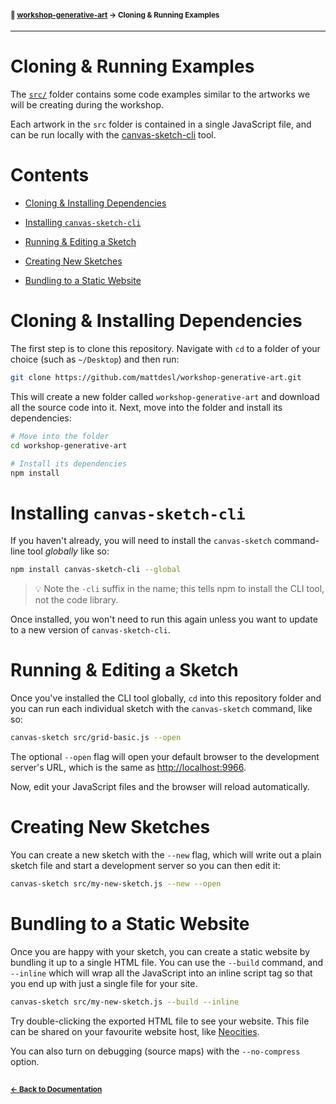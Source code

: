 #### <sup>:closed_book: [workshop-generative-art](../README.md) → Cloning & Running Examples</sup>

---

# Cloning & Running Examples

The [`src/`](../src/) folder contains some code examples similar to the artworks we will be creating during the workshop.

Each artwork in the `src` folder is contained in a single JavaScript file, and can be run locally with the [canvas-sketch-cli](https://github.com/mattdesl/canvas-sketch-cli) tool.

# Contents

  - [Cloning & Installing Dependencies](#cloning--installing-dependencies)

  - [Installing `canvas-sketch-cli`](#installing-canvas-sketch-cli)

  - [Running & Editing a Sketch](#running--editing-a-sketch)

  - [Creating New Sketches](#creating-new-sketches)

  - [Bundling to a Static Website](#bundling-to-a-static-website)

# Cloning & Installing Dependencies

The first step is to clone this repository. Navigate with `cd` to a folder of your choice (such as `~/Desktop`) and then run:

```sh
git clone https://github.com/mattdesl/workshop-generative-art.git
```

This will create a new folder called `workshop-generative-art` and download all the source code into it. Next, move into the folder and install its dependencies:

```sh
# Move into the folder
cd workshop-generative-art

# Install its dependencies
npm install
```

# Installing `canvas-sketch-cli`

If you haven't already, you will need to install the `canvas-sketch` command-line tool *globally* like so:

```sh
npm install canvas-sketch-cli --global
```

> :bulb: Note the `-cli` suffix in the name; this tells npm to install the CLI tool, not the code library.

Once installed, you won't need to run this again unless you want to update to a new version of `canvas-sketch-cli`.

# Running & Editing a Sketch

Once you've installed the CLI tool globally, `cd` into this repository folder and you can run each individual sketch with the `canvas-sketch` command, like so:

```sh
canvas-sketch src/grid-basic.js --open
```

The optional `--open` flag will open your default browser to the development server's URL, which is the same as [http://localhost:9966](http://localhost:9966).

Now, edit your JavaScript files and the browser will reload automatically.

# Creating New Sketches

You can create a new sketch with the `--new` flag, which will write out a plain sketch file and start a development server so you can then edit it:

```sh
canvas-sketch src/my-new-sketch.js --new --open
```

# Bundling to a Static Website

Once you are happy with your sketch, you can create a static website by bundling it up to a single HTML file. You can use the `--build` command, and `--inline` which will wrap all the JavaScript into an inline script tag so that you end up with just a single file for your site.

```sh
canvas-sketch src/my-new-sketch.js --build --inline
```

Try double-clicking the exported HTML file to see your website. This file can be shared on your favourite website host, like [Neocities](https://neocities.org/).

You can also turn on debugging (source maps) with the `--no-compress` option.

## 

#### <sup>[← Back to Documentation](../README.md)